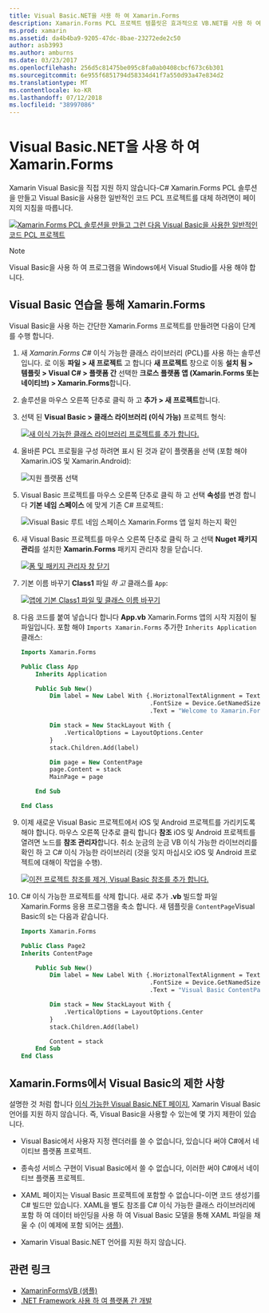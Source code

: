 ```yaml
---
title: Visual Basic.NET을 사용 하 여 Xamarin.Forms
description: Xamarin.Forms PCL 프로젝트 템플릿은 효과적으로 VB.NET를 사용 하 여 플랫폼 간 모바일 앱을 빌드할 수 있도록 하는 주 어셈블리에 대 한 Visual Basic을 사용 하도록 수정할 수 있습니다.
ms.prod: xamarin
ms.assetid: da4b4ba9-9205-47dc-8bae-23272ede2c50
author: asb3993
ms.author: amburns
ms.date: 03/23/2017
ms.openlocfilehash: 256d5c81475be095c8fa0ab0408cbcf673c6b301
ms.sourcegitcommit: 6e955f6851794d58334d41f7a550d93a47e834d2
ms.translationtype: MT
ms.contentlocale: ko-KR
ms.lasthandoff: 07/12/2018
ms.locfileid: "38997086"
---
```

# <a name="xamarinforms-using-visual-basicnet"></a>Visual Basic.NET을 사용 하 여 Xamarin.Forms

Xamarin Visual Basic을 직접 지원 하지 않습니다-C# Xamarin.Forms PCL 솔루션을 만들고 Visual Basic을 사용한 일반적인 코드 PCL 프로젝트를 대체 하려면이 페이지의 지침을 따릅니다.

[![](xamarin-forms-images/hero-sml.png "Xamarin.Forms PCL 솔루션을 만들고 그런 다음 Visual Basic을 사용한 일반적인 코드 PCL 프로젝트")](xamarin-forms-images/hero.png#lightbox)

> [!NOTE]
> Visual Basic을 사용 하 여 프로그램을 Windows에서 Visual Studio를 사용 해야 합니다.

## <a name="xamarinforms-with-visual-basic-walkthrough"></a>Visual Basic 연습을 통해 Xamarin.Forms

Visual Basic을 사용 하는 간단한 Xamarin.Forms 프로젝트를 만들려면 다음이 단계를 수행 합니다.

1. 새 *Xamarin.Forms C#* 이식 가능한 클래스 라이브러리 (PCL)를 사용 하는 솔루션입니다.
로 이동 **파일 > 새 프로젝트** 고 합니다 **새 프로젝트** 창으로 이동 **설치 됨 > 템플릿 > Visual C# > 플랫폼 간** 선택한  **크로스 플랫폼 앱 (Xamarin.Forms 또는 네이티브) > Xamarin.Forms**합니다.

2. 솔루션을 마우스 오른쪽 단추로 클릭 하 고 **추가 > 새 프로젝트**합니다.

3. 선택 된 **Visual Basic > 클래스 라이브러리 (이식 가능)** 프로젝트 형식:

   [![](xamarin-forms-images/add-vb-2-sml.png "새 이식 가능한 클래스 라이브러리 프로젝트를 추가 합니다.")](xamarin-forms-images/add-vb-2.png#lightbox)

4. 올바른 PCL 프로필을 구성 하려면 표시 된 것과 같이 플랫폼을 선택 (포함 해야 Xamarin.iOS 및 Xamarin.Android):

   ![](xamarin-forms-images/add-vb-3-sml.png "지원 플랫폼 선택")

5. Visual Basic 프로젝트를 마우스 오른쪽 단추로 클릭 하 고 선택 **속성**를 변경 합니다 **기본 네임 스페이스** 에 맞게 기존 C# 프로젝트:

   ![](xamarin-forms-images/add-vb-4s-sml.png "Visual Basic 루트 네임 스페이스 Xamarin.Forms 앱 일치 하는지 확인")

6. 새 Visual Basic 프로젝트를 마우스 오른쪽 단추로 클릭 하 고 선택 **Nuget 패키지 관리**를 설치한 **Xamarin.Forms** 패키지 관리자 창을 닫습니다.

   [![](xamarin-forms-images/add-vb-4-sml.png "폼 및 패키지 관리자 창 닫기")](xamarin-forms-images/add-vb-4.png#lightbox)

7. 기본 이름 바꾸기 **Class1** 파일 *하 고* 클래스를 `App`:

   [![](xamarin-forms-images/add-vb-5-sml.png "앱에 기본 Class1 파일 및 클래스 이름 바꾸기")](xamarin-forms-images/add-vb-5.png#lightbox)

8. 다음 코드를 붙여 넣습니다 합니다 **App.vb** Xamarin.Forms 앱의 시작 지점이 될 파일입니다. 포함 해야 `Imports Xamarin.Forms` 추가한 `Inherits Application` 클래스:

    ```vb 
    Imports Xamarin.Forms

    Public Class App
        Inherits Application

        Public Sub New()
            Dim label = New Label With {.HoriztonalTextAlignment = TextAlignment.Center,
                                        .FontSize = Device.GetNamedSize(NamedSize.Medium, GetType(Label)),
                                        .Text = "Welcome to Xamarin.Forms with Visual Basic.NET"}

            Dim stack = New StackLayout With {
                .VerticalOptions = LayoutOptions.Center
            }
            stack.Children.Add(label)

            Dim page = New ContentPage
            page.Content = stack
            MainPage = page

        End Sub

    End Class
    ```

9. 이제 새로운 Visual Basic 프로젝트에서 iOS 및 Android 프로젝트를 가리키도록 해야 합니다.
마우스 오른쪽 단추로 클릭 합니다 **참조** iOS 및 Android 프로젝트를 열려면 노드를 **참조 관리자**합니다. 취소 눈금의 눈금 VB 이식 가능한 라이브러리를 확인 하 고 C# 이식 가능한 라이브러리 (것을 잊지 마십시오 iOS 및 Android 프로젝트에 대해이 작업을 수행).

   [![](xamarin-forms-images/add-vb-8-sml.png "이전 프로젝트 참조를 제거, Visual Basic 참조를 추가 합니다.")](xamarin-forms-images/add-vb-8.png#lightbox)

10. C# 이식 가능한 프로젝트를 삭제 합니다. 새로 추가 **.vb** 빌드할 파일 Xamarin.Forms 응용 프로그램을 축소 합니다. 새 템플릿을 `ContentPage`Visual Basic의 s는 다음과 같습니다.

    ```vb
    Imports Xamarin.Forms

    Public Class Page2
    Inherits ContentPage

        Public Sub New()
            Dim label = New Label With {.HoriztonalTextAlignment = TextAlignment.Center,
                                        .FontSize = Device.GetNamedSize(NamedSize.Medium, GetType(Label)),
                                        .Text = "Visual Basic ContentPage"}

            Dim stack = New StackLayout With {
                .VerticalOptions = LayoutOptions.Center
            }
            stack.Children.Add(label)

            Content = stack
        End Sub
    End Class
    ```

## <a name="limitations-of-visual-basic-in-xamarinforms"></a>Xamarin.Forms에서 Visual Basic의 제한 사항

설명한 것 처럼 합니다 [이식 가능한 Visual Basic.NET 페이지](~/cross-platform/platform/visual-basic/index.md), Xamarin Visual Basic 언어를 지원 하지 않습니다. 즉, Visual Basic을 사용할 수 있는에 몇 가지 제한이 있습니다.

 - Visual Basic에서 사용자 지정 렌더러를 쓸 수 없습니다, 있습니다 써야 C#에서 네이티브 플랫폼 프로젝트.

 - 종속성 서비스 구현이 Visual Basic에서 쓸 수 없습니다, 이러한 써야 C#에서 네이티브 플랫폼 프로젝트.

 - XAML 페이지는 Visual Basic 프로젝트에 포함할 수 없습니다-이면 코드 생성기를 C# 빌드만 있습니다. XAML을 별도 참조를 C# 이식 가능한 클래스 라이브러리에 포함 하 여 데이터 바인딩을 사용 하 여 Visual Basic 모델을 통해 XAML 파일을 채울 수 (이 예제에 포함 되어는 [샘플](https://github.com/xamarin/mobile-samples/tree/master/VisualBasic/XamarinFormsVB/XamlPages)).

 - Xamarin Visual Basic.NET 언어를 지원 하지 않습니다.

## <a name="related-links"></a>관련 링크

- [XamarinFormsVB (샘플)](https://github.com/xamarin/mobile-samples/tree/master/VisualBasic/XamarinFormsVB)
- [.NET Framework 사용 하 여 플랫폼 간 개발](https://docs.microsoft.com/dotnet/standard/cross-platform/)
